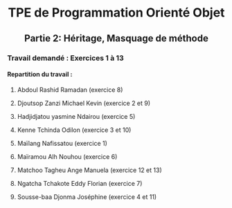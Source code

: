 <h1 align=center>TPE de Programmation Orienté Objet</h1>
<h2 align=center>Partie 2: Héritage, Masquage de méthode</h2>
<h3>Travail demandé : Exercices 1 à 13</h3>
<h4>Repartition du travail : </h4>

1. Abdoul Rashid Ramadan (exercice 8)

2. Djoutsop Zanzi Michael Kevin (exercice 2 et 9)

3. Hadjidjatou yasmine Ndairou (exercice 5)

4. Kenne Tchinda Odilon (exercice 3 et 10)

5. Maïlang Nafissatou (exercice 1)

6. Maïramou Alh Nouhou (exercice 6)

7. Matchoo Tagheu Ange Manuela (exercice 12 et 13)

8. Ngatcha Tchakote Eddy Florian (exercice 7)

9. Sousse-baa Djonma Joséphine (exercice 4 et 11)
